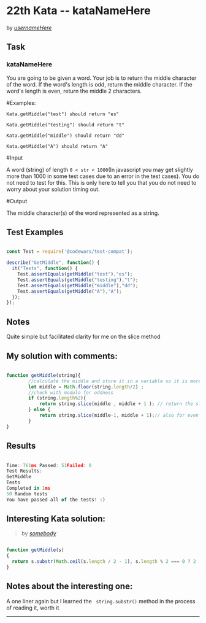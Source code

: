 # 22th Kata -- kataNameHere

by *[usernameHere](https://www.codewars.com/users/username)*


## Task

### kataNameHere

You are going to be given a word. Your job is to return the middle character of the word. If the word's length is odd, return the middle character. If the word's length is even, return the middle 2 characters.

#Examples:
```
Kata.getMiddle("test") should return "es"

Kata.getMiddle("testing") should return "t"

Kata.getMiddle("middle") should return "dd"

Kata.getMiddle("A") should return "A"
```
#Input

A word (string) of length ``` 0 < str < 1000 ```(In javascript you may get slightly more than 1000 in some test cases due to an error in the test cases). You do not need to test for this. This is only here to tell you that you do not need to worry about your solution timing out.

#Output

The middle character(s) of the word represented as a string.


## Test Examples

```js

const Test = require('@codewars/test-compat');

describe("GetMiddle", function() {
  it("Tests", function() {
    Test.assertEquals(getMiddle("test"),"es");
    Test.assertEquals(getMiddle("testing"),"t");
    Test.assertEquals(getMiddle("middle"),"dd");
    Test.assertEquals(getMiddle("A"),"A");
  });
});

```


## Notes

Quite simple but facilitated clarity for me on the slice method
## My solution with comments:

```js

function getMiddle(string){
        //calculate the middle and store it in a variable so it is more clear when manipulating
        let middle = Math.floor(string.length/2) ;
        //check with modulo for oddness
        if (string.length%2){
            return string.slice(middle , middle + 1 ); // return the slice using middle
        } else {
            return string.slice(middle-1, middle + 1);// also for even return the slice using middle
        }
}
```


## Results

```js

Time: 761ms Passed: 51Failed: 0
Test Results:
GetMiddle
Tests
Completed in 1ms
50 Random tests
You have passed all of the tests! :)

```

## Interesting Kata solution:
> by *[somebody](https://example.com)*

```js

function getMiddle(s)
{
  return s.substr(Math.ceil(s.length / 2 - 1), s.length % 2 === 0 ? 2 : 1);
}
```

## Notes about the interesting one:

A one liner again but I learned the ``` string.substr()``` method in the process of reading it, worth it


---